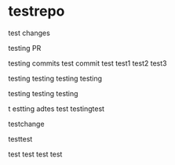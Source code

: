 # testrepo

test changes

testing PR

testing commits
test commit
test
test1
test2
test3

testing
testing
testing
testing

testing
testing
testing

t
estting
adtes
test
testingtest

testchange

testtest

test
test
test
test
